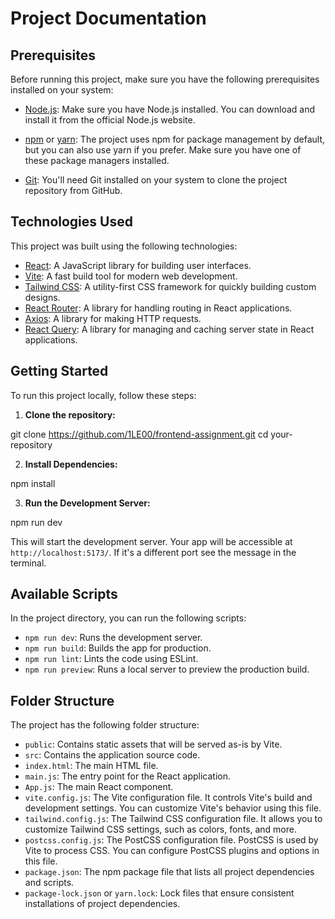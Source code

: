 # Project Documentation

## Prerequisites

Before running this project, make sure you have the following prerequisites installed on your system:

- [Node.js](https://nodejs.org/): Make sure you have Node.js installed. You can download and install it from the official Node.js website.

- [npm](https://www.npmjs.com/) or [yarn](https://yarnpkg.com/): The project uses npm for package management by default, but you can also use yarn if you prefer. Make sure you have one of these package managers installed.

- [Git](https://git-scm.com/): You'll need Git installed on your system to clone the project repository from GitHub.

## Technologies Used

This project was built using the following technologies:

- [React](https://reactjs.org/): A JavaScript library for building user interfaces.
- [Vite](https://vitejs.dev/): A fast build tool for modern web development.
- [Tailwind CSS](https://tailwindcss.com/): A utility-first CSS framework for quickly building custom designs.
- [React Router](https://reactrouter.com/): A library for handling routing in React applications.
- [Axios](https://axios-http.com/): A library for making HTTP requests.
- [React Query](https://react-query.tanstack.com/): A library for managing and caching server state in React applications.

## Getting Started

To run this project locally, follow these steps:

1. **Clone the repository:**

git clone https://github.com/1LE00/frontend-assignment.git
cd your-repository

2. **Install Dependencies:**

npm install

3. **Run the Development Server:**

npm run dev

This will start the development server. Your app will be accessible at `http://localhost:5173/`. If it's a different port see the message in the terminal.

## Available Scripts

In the project directory, you can run the following scripts:

- `npm run dev`: Runs the development server.
- `npm run build`: Builds the app for production.
- `npm run lint`: Lints the code using ESLint.
- `npm run preview`: Runs a local server to preview the production build.

## Folder Structure

The project has the following folder structure:

- `public`: Contains static assets that will be served as-is by Vite.
- `src`: Contains the application source code.
- `index.html`: The main HTML file.
- `main.js`: The entry point for the React application.
- `App.js`: The main React component.
- `vite.config.js`: The Vite configuration file. It controls Vite's build and development settings. You can customize Vite's behavior using this file.
- `tailwind.config.js`: The Tailwind CSS configuration file. It allows you to customize Tailwind CSS settings, such as colors, fonts, and more.
- `postcss.config.js`: The PostCSS configuration file. PostCSS is used by Vite to process CSS. You can configure PostCSS plugins and options in this file.
- `package.json`: The npm package file that lists all project dependencies and scripts.
- `package-lock.json` or `yarn.lock`: Lock files that ensure consistent installations of project dependencies.
